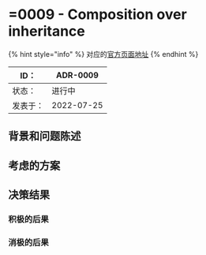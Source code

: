 # =0009 - Composition over inheritance

{% hint style="info" %}
对应的[官方页面地址](https://contributing.bitwarden.com/architecture/adr/angular-composition-over-inheritance)
{% endhint %}

| ID：  | ADR-0009   |
| ---- | ---------- |
| 状态：  | 进行中        |
| 发表于： | 2022-07-25 |

## 背景和问题陈述​ <a href="#context-and-problem-statement" id="context-and-problem-statement"></a>

## 考虑的方案​ <a href="#considered-options" id="considered-options"></a>

## 决策结果​ <a href="#decision-outcome" id="decision-outcome"></a>

### 积极的后果​ <a href="#positive-consequences" id="positive-consequences"></a>

### 消极的后果​ <a href="#negative-consequences" id="negative-consequences"></a>
